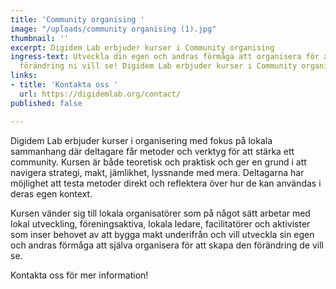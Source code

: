 ```yaml
---
title: 'Community organising '
image: "/uploads/community organising (1).jpg"
thumbnail: ''
excerpt: Digidem Lab erbjuder kurser i Community organising
ingress-text: Utveckla din egen och andras förmåga att organisera för att skapa den
  förändring ni vill se! Digidem Lab erbjuder kurser i Community organising
links:
- title: 'Kontakta oss '
  url: https://digidemlab.org/contact/
published: false

---
```

Digidem Lab erbjuder kurser i organisering med fokus på lokala sammanhang där deltagare får metoder och verktyg för att stärka ett community. Kursen är både teoretisk och praktisk och ger en grund i att navigera strategi, makt, jämlikhet, lyssnande med mera. Deltagarna har möjlighet att testa metoder direkt och reflektera över hur de kan användas i deras egen kontext.

Kursen vänder sig till lokala organisatörer som på något sätt arbetar med lokal utveckling, föreningsaktiva, lokala ledare, facilitatörer och aktivister som inser behovet av att bygga makt underifrån och vill utveckla sin egen och andras förmåga att själva organisera för att skapa den förändring de vill se.

Kontakta oss för mer information!